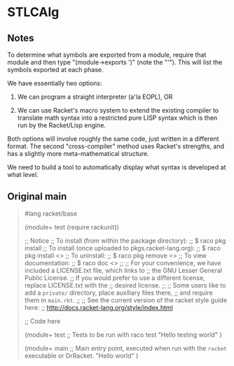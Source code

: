# STLCAlg

## Notes

To determine what symbols are exported from a module, require that module 
and then type "(module->exports '<module-name>)" (note the "'"). This 
will list the symbols exported at each phase.

We have essentially two options:

1. We can program a straight interpreter (a'la EOPL), OR

2. We can use Racket's macro system to extend the existing compiler to 
translate math syntax into a restricted pure LISP syntax which is then 
run by the Racket/Lisp engine.

Both options will involve roughly the same code, just written in a 
different format.  The second "cross-compiler" method uses Racket's 
strengths, and has a slightly more meta-mathematical structure.

We need to build a tool to automatically display what syntax is developed 
at what level.

## Original main

> #lang racket/base
>
> (module+ test
>  (require rackunit))
> 
> ;; Notice
> ;; To install (from within the package directory):
> ;;   $ raco pkg install
> ;; To install (once uploaded to pkgs.racket-lang.org):
> ;;   $ raco pkg install <<name>>
> ;; To uninstall:
> ;;   $ raco pkg remove <<name>>
> ;; To view documentation:
> ;;   $ raco doc <<name>>
> ;;
> ;; For your convenience, we have included a LICENSE.txt file, which links to
> ;; the GNU Lesser General Public License.
> ;; If you would prefer to use a different license, replace LICENSE.txt with the
> ;; desired license.
> ;;
> ;; Some users like to add a `private/` directory, place auxiliary files there,
> ;; and require them in `main.rkt`.
> ;;
> ;; See the current version of the racket style guide here:
> ;; http://docs.racket-lang.org/style/index.html
> 
> ;; Code here
> 
> (module+ test
>   ;; Tests to be run with raco test
>   "Hello testing world"
>   )
> 
> (module+ main
>   ;; Main entry point, executed when run with the `racket` executable or DrRacket.
>   "Hello world"
>   )

